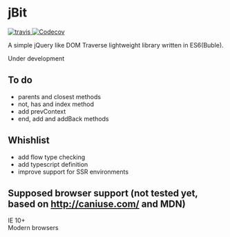 # jBit

<a href="https://travis-ci.org/vfreitas-/jBit">
    <img src="https://travis-ci.org/vfreitas-/jBit.svg?branch=master" alt="travis">
</a>
<a href="https://codecov.io/gh/vfreitas-/jBit">
  <img src="https://codecov.io/gh/vfreitas-/jBit/branch/master/graph/badge.svg" alt="Codecov" />
</a>

A simple jQuery like DOM Traverse lightweight library written in ES6(Buble).

Under development

## To do
- parents and closest methods
- not, has and index method
- add prevContext
- end, add and addBack methods

## Whishlist
- add flow type checking
- add typescript definition
- improve support for SSR environments

## Supposed browser support (not tested yet, based on http://caniuse.com/ and MDN)
IE 10+
<br/>
Modern browsers
